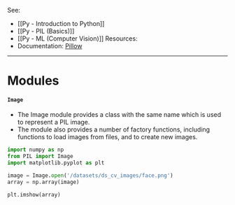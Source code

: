 See:
* [[Py - Introduction to Python]]
* [[Py - PIL (Basics)]]
* [[Py - ML (Computer Vision)]]
Resources:
* Documentation: [Pillow](https://pillow.readthedocs.io/en/stable/)


---
# Modules

#### `Image`
* The Image module provides a class with the same name which is used to represent a PIL image. 
* The module also provides a number of factory functions, including functions to load images from files, and to create new images.
```Python
import numpy as np
from PIL import Image
import matplotlib.pyplot as plt

image = Image.open('/datasets/ds_cv_images/face.png')
array = np.array(image)

plt.imshow(array)
```